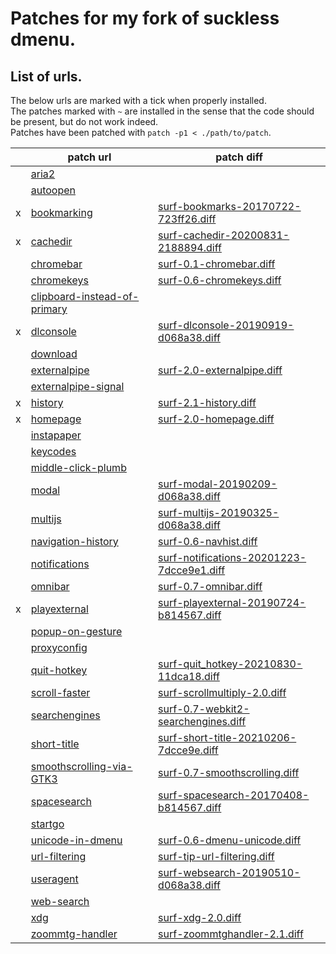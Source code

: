 # Patches for my fork of suckless dmenu.

## List of urls.

The below urls are marked with a tick when properly installed.  
The patches marked with `~` are installed in the sense that the code should be present, but do not work indeed.  
Patches have been patched with `patch -p1 < ./path/to/patch`.

|   | patch url                      | patch diff                                  |
|---|--------------------------------|---------------------------------------------|
|   | [aria2]                        |                                             |
|   | [autoopen]                     |                                             |
| x | [bookmarking]                  | [surf-bookmarks-20170722-723ff26.diff]      |
| x | [cachedir]                     | [surf-cachedir-20200831-2188894.diff]       |
|   | [chromebar]                    | [surf-0.1-chromebar.diff]                   |
|   | [chromekeys]                   | [surf-0.6-chromekeys.diff]                  |
|   | [clipboard-instead-of-primary] |                                             |
| x | [dlconsole]                    | [surf-dlconsole-20190919-d068a38.diff]      |
|   | [download]                     |                                             |
|   | [externalpipe]                 | [surf-2.0-externalpipe.diff]                |
|   | [externalpipe-signal]          |                                             |
| x | [history]                      | [surf-2.1-history.diff]                     |
| x | [homepage]                     | [surf-2.0-homepage.diff]                    |
|   | [instapaper]                   |                                             |
|   | [keycodes]                     |                                             |
|   | [middle-click-plumb]           |                                             |
|   | [modal]                        | [surf-modal-20190209-d068a38.diff]          |
|   | [multijs]                      | [surf-multijs-20190325-d068a38.diff]        |
|   | [navigation-history]           | [surf-0.6-navhist.diff]                     |
|   | [notifications]                | [surf-notifications-20201223-7dcce9e1.diff] |
|   | [omnibar]                      | [surf-0.7-omnibar.diff]                     |
| x | [playexternal]                 | [surf-playexternal-20190724-b814567.diff]   |
|   | [popup-on-gesture]             |                                             |
|   | [proxyconfig]                  |                                             |
|   | [quit-hotkey]                  | [surf-quit_hotkey-20210830-11dca18.diff]    |
|   | [scroll-faster]                | [surf-scrollmultiply-2.0.diff]              |
|   | [searchengines]                | [surf-0.7-webkit2-searchengines.diff]       |
|   | [short-title]                  | [surf-short-title-20210206-7dcce9e.diff]    |
|   | [smoothscrolling-via-GTK3]     | [surf-0.7-smoothscrolling.diff]             |
|   | [spacesearch]                  | [surf-spacesearch-20170408-b814567.diff]    |
|   | [startgo]                      |                                             |
|   | [unicode-in-dmenu]             | [surf-0.6-dmenu-unicode.diff]               |
|   | [url-filtering]                | [surf-tip-url-filtering.diff]               |
|   | [useragent]                    | [surf-websearch-20190510-d068a38.diff]      |
|   | [web-search]                   |                                             |
|   | [xdg]                          | [surf-xdg-2.0.diff]                         |
|   | [zoommtg-handler]              | [surf-zoommtghandler-2.1.diff]              |

<!-- all the patches at https://surf.suckless.org/patches/ -->
[aria2]:                        https://surf.suckless.org/patches/aria2
[autoopen]:                     https://surf.suckless.org/patches/autoopen
[bookmarking]:                  https://surf.suckless.org/patches/bookmarking
[cachedir]:                     https://surf.suckless.org/patches/cachedir
[chromebar]:                    https://surf.suckless.org/patches/chromebar
[chromekeys]:                   https://surf.suckless.org/patches/chromekeys
[clipboard-instead-of-primary]: https://surf.suckless.org/patches/clipboard-instead-of-primary
[dlconsole]:                    https://surf.suckless.org/patches/dlconsole
[download]:                     https://surf.suckless.org/patches/download
[externalpipe]:                 https://surf.suckless.org/patches/externalpipe
[externalpipe-signal]:          https://surf.suckless.org/patches/externalpipe-signal
[history]:                      https://surf.suckless.org/patches/history
[homepage]:                     https://surf.suckless.org/patches/homepage
[instapaper]:                   https://surf.suckless.org/patches/instapaper
[keycodes]:                     https://surf.suckless.org/patches/keycodes
[middle-click-plumb]:           https://surf.suckless.org/patches/middle-click-plumb
[modal]:                        https://surf.suckless.org/patches/modal
[multijs]:                      https://surf.suckless.org/patches/multijs
[navigation-history]:           https://surf.suckless.org/patches/navigation-history
[notifications]:                https://surf.suckless.org/patches/notifications
[omnibar]:                      https://surf.suckless.org/patches/omnibar
[playexternal]:                 https://surf.suckless.org/patches/playexternal
[popup-on-gesture]:             https://surf.suckless.org/patches/popup-on-gesture
[proxyconfig]:                  https://surf.suckless.org/patches/proxyconfig
[quit-hotkey]:                  https://surf.suckless.org/patches/quit-hotkey
[scroll-faster]:                https://surf.suckless.org/patches/scroll-faster
[searchengines]:                https://surf.suckless.org/patches/searchengines
[short-title]:                  https://surf.suckless.org/patches/short-title
[smoothscrolling-via-GTK3]:     https://surf.suckless.org/patches/smoothscrolling-via-GTK3
[spacesearch]:                  https://surf.suckless.org/patches/spacesearch
[startgo]:                      https://surf.suckless.org/patches/startgo
[unicode-in-dmenu]:             https://surf.suckless.org/patches/unicode-in-dmenu
[url-filtering]:                https://surf.suckless.org/patches/url-filtering
[useragent]:                    https://surf.suckless.org/patches/useragent
[web-search]:                   https://surf.suckless.org/patches/web-search
[xdg]:                          https://surf.suckless.org/patches/xdg
[zoommtg-handler]:              https://surf.suckless.org/patches/zoommtg-handler

<!-- all the downloaded diffs -->
[surf-bookmarks-20170722-723ff26.diff]:      surf-bookmarks-20170722-723ff26.diff
[surf-cachedir-20200831-2188894.diff]:       surf-cachedir-20200831-2188894.diff
[surf-0.1-chromebar.diff]:                   surf-0.1-chromebar.diff
[surf-0.6-chromekeys.diff]:                  surf-0.6-chromekeys.diff
[surf-dlconsole-20190919-d068a38.diff]:      surf-dlconsole-20190919-d068a38.diff
[surf-2.0-externalpipe.diff]:                surf-2.0-externalpipe.diff
[surf-2.1-history.diff]:                     surf-2.1-history.diff
[surf-2.0-homepage.diff]:                    surf-2.0-homepage.diff
[surf-modal-20190209-d068a38.diff]:          surf-modal-20190209-d068a38.diff
[surf-multijs-20190325-d068a38.diff]:        surf-multijs-20190325-d068a38.diff
[surf-0.6-navhist.diff]:                     surf-0.6-navhist.diff
[surf-notifications-20201223-7dcce9e1.diff]: surf-notifications-20201223-7dcce9e1.diff
[surf-0.7-omnibar.diff]:                     surf-0.7-omnibar.diff
[surf-playexternal-20190724-b814567.diff]:   surf-playexternal-20190724-b814567.diff
[surf-quit_hotkey-20210830-11dca18.diff]:    surf-quit_hotkey-20210830-11dca18.diff
[surf-scrollmultiply-2.0.diff]:              surf-scrollmultiply-2.0.diff
[surf-0.7-webkit2-searchengines.diff]:       surf-0.7-webkit2-searchengines.diff
[surf-short-title-20210206-7dcce9e.diff]:    surf-short-title-20210206-7dcce9e.diff
[surf-0.7-smoothscrolling.diff]:             surf-0.7-smoothscrolling.diff
[surf-spacesearch-20170408-b814567.diff]:    surf-spacesearch-20170408-b814567.diff
[surf-0.6-dmenu-unicode.diff]:               surf-0.6-dmenu-unicode.diff
[surf-tip-url-filtering.diff]:               surf-tip-url-filtering.diff
[surf-websearch-20190510-d068a38.diff]:      surf-websearch-20190510-d068a38.diff
[surf-xdg-2.0.diff]:                         surf-xdg-2.0.diff
[surf-zoommtghandler-2.1.diff]:              surf-zoommtghandler-2.1.diff
